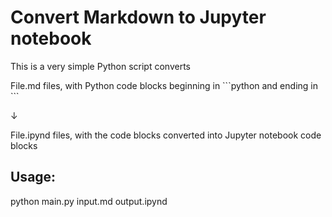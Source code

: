 # Convert Markdown to Jupyter notebook

This is a very simple Python script converts

File.md files, with Python code blocks beginning in \`\`\`python and ending in \`\`\`

↓

File.ipynd files, with the code blocks converted into Jupyter notebook code blocks

## Usage:

python main.py input.md output.ipynd

